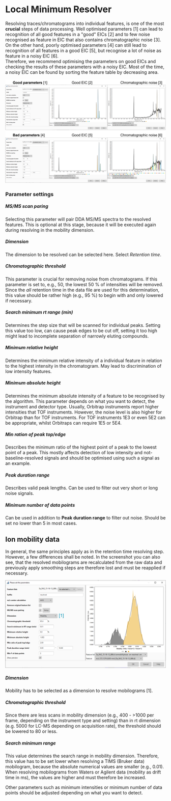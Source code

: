 # Local Minimum Resolver

Resolving traces/chromatograms into individual features, is one of the most **crucial** steps of data
processing. Well optimised parameters [1] can lead to recognition of all good features in a "good"
EICs [2] and to few noise recognised as feature in EIC that also contains chromatographic noise
[3].
On the other hand, poorly optimised parameters [4] can still lead to recognition of all features in
a good EIC [5], but recognise a lot of noise as feature in a noisy EIC [6].  
Therefore, we recommend optimising the parameters on good EICs and checking the results of these
parameters with a noisy EIC. Most of the time, a noisy EIC can be found by sorting the feature table
by decreasing area.

![](chromatogramresolving.png)

### Parameter settings

##### MS/MS scan paring

Selecting this parameter will pair DDA MS/MS spectra to the resolved features. This is optional at
this stage, because it will be executed again during resolving in the mobility dimension.

##### Dimension

The dimension to be resolved can be selected here. Select _Retention time_.

##### Chromatographic threshold

This parameter is crucial for removing noise from chromatograms. If this parameter is set to, e.g.,
50, the lowest 50 % of intensities will be removed. Since the _all_ retention time in the data file
are used for this determination, this value should be rather high (e.g., 95 %) to begin with and
only lowered if necessary.

##### Search minimum rt range (min)

Determines the step size that will be scanned for individual peaks. Setting this value too low, can
cause peak edges to be cut off, setting it too high might lead to incomplete separation of narrowly
eluting compounds.

##### Minimum relative height

Determines the minimum relative intensity of a individual feature in relation to the highest
intensity in the chromatogram. May lead to discrimination of low intensity features.

##### Minimum absolute height

Determines the minimum absolute intensity of a feature to be recognised by the algorithm. This
parameter depends on what you want to detect, the instrument and detector type. Usually, Orbitrap
instruments report higher intensities that TOF instruments. However, the noise level is also higher
for Orbitrap than for TOF instruments. For TOF instruments 1E3 or even 5E2 can be appropriate,
whilst Orbitraps can require 1E5 or 5E4.

##### Min ration of peak top/edge

Describes the minimum ratio of the highest point of a peak to the lowest point of a peak. This
mostly affects detection of low intensity and not-baseline-resolved signals and should be optimised
using such a signal as an example.

##### Peak duration range

Describes valid peak lengths. Can be used to filter out very short or long noise signals.

##### Minimum number of data points

Can be used in addition to **Peak duration range** to filter out noise. Should be set no lower than
5 in most cases.


## Ion mobility data

In general, the same principles apply as in the retention time resolving step. However, a few
differences shall be noted. In the screenshot you can also see, that the resolved mobilograms are
recalculated from the raw data and previously apply smoothing steps are therefore lost and must be
reapplied if necessary.

![](mobilityresolving.png)

##### Dimension

Mobility has to be selected as a dimension to resolve mobilograms [1].

##### Chromatographic threshold

Since there are less scans in mobility dimension (e.g., 400 - >1000 per frame, depending on the
instrument type and setting) than in rt dimension (e.g. 5000 for LC-MS depending on acquisition
rate), the threshold should be lowered to 80 or less.

##### Search minimum range

This value determines the search range in mobility dimension. Therefore, this value has to be set
lower when resolving a TIMS (Bruker data) mobilogram, because the absolute numerical values are
smaller (e.g., 0.01). When resolving mobilograms from Waters or Agilent data (mobility as drift time
in ms), the values are higher and must therefore be increased.

Other parameters such as minimum intensities or minimum number of data points should be adjusted
depending on what you want to detect.
